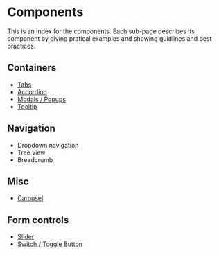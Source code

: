 # Components

This is an index for the components. Each sub-page describes its component by giving pratical examples and showing guidlines and best practices.

## Containers
- [Tabs](tabs.md)
- [Accordion](accordion.md)
- [Modals / Popups](modal.md)
- [Tooltip](tooltip.md)

## Navigation
- Dropdown navigation
- Tree view
- Breadcrumb

## Misc
- [Carousel](carousel.md)

## Form controls
- [Slider](slider.md)
- [Switch / Toggle Button](switch.md)
